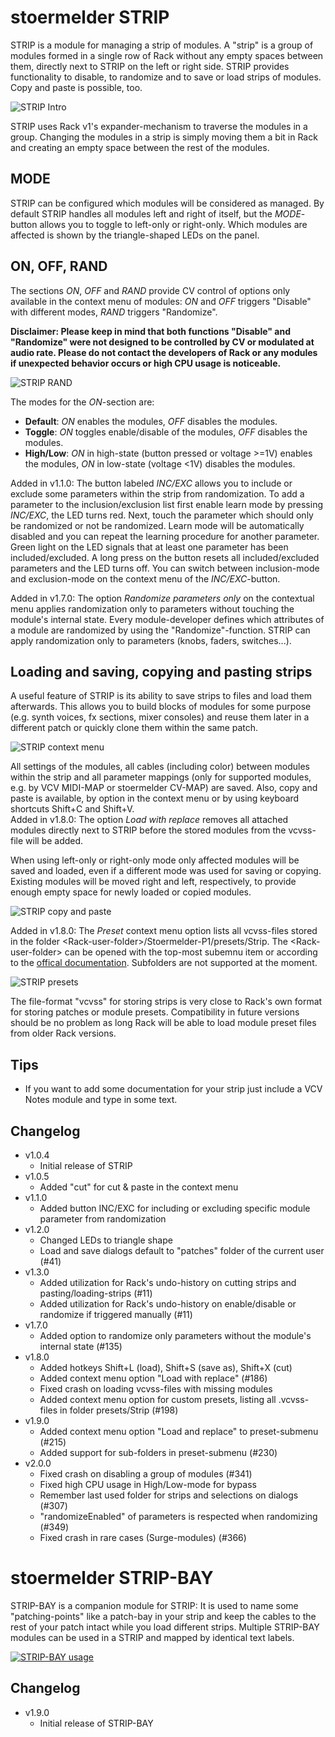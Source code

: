 # stoermelder STRIP

STRIP is a module for managing a strip of modules. A "strip" is a group of modules formed in a single row of Rack without any empty spaces between them, directly next to STRIP on the left or right side. STRIP provides functionality to disable, to randomize and to save or load strips of modules. Copy and paste is possible, too.

![STRIP Intro](./Strip-intro.gif)

STRIP uses Rack v1's expander-mechanism to traverse the modules in a group. Changing the modules in a strip is simply moving them a bit in Rack and creating an empty space between the rest of the modules. 

## MODE

STRIP can be configured which modules will be considered as managed. By default STRIP handles all modules left and right of itself, but the _MODE_-button allows you to toggle to left-only or right-only. Which modules are affected is shown by the triangle-shaped LEDs on the panel.

## ON, OFF, RAND

The sections _ON_, _OFF_ and _RAND_ provide CV control of options only available in the context menu of modules: _ON_ and _OFF_ triggers "Disable" with different modes, _RAND_ triggers "Randomize". 

**Disclaimer: Please keep in mind that both functions "Disable" and "Randomize" were not designed to be controlled by CV or modulated at audio rate. Please do not contact the developers of Rack or any modules if unexpected behavior occurs or high CPU usage is noticeable.**

![STRIP RAND](./Strip-rand.gif)

The modes for the _ON_-section are:

- **Default**: _ON_ enables the modules, _OFF_ disables the modules.
- **Toggle**: _ON_ toggles enable/disable of the modules, _OFF_ disables the modules.
- **High/Low**: _ON_ in high-state (button pressed or voltage >=1V) enables the modules, _ON_ in low-state (voltage <1V) disables the modules.

Added in v1.1.0: The button labeled _INC/EXC_ allows you to include or exclude some parameters within the strip from randomization. To add a parameter to the inclusion/exclusion list first enable learn mode by pressing _INC/EXC_, the LED turns red. Next, touch the parameter which should only be randomized or not be randomized. Learn mode will be automatically disabled and you can repeat the learning procedure for another parameter. Green light on the LED signals that at least one parameter has been included/excluded. A long press on the button resets all included/excluded parameters and the LED turns off. You can switch between inclusion-mode and exclusion-mode on the context menu of the _INC/EXC_-button.

Added in v1.7.0: The option _Randomize parameters only_ on the contextual menu applies randomization only to parameters without touching the module's internal state. Every module-developer defines which attributes of a module are randomized by using the "Randomize"-function. STRIP can apply randomization only to parameters (knobs, faders, switches...).

## Loading and saving, copying and pasting strips

A useful feature of STRIP is its ability to save strips to files and load them afterwards. This allows you to build blocks of modules for some purpose (e.g. synth voices, fx sections, mixer consoles) and reuse them later in a different patch or quickly clone them within the same patch.

![STRIP context menu](./Strip-context.png)

All settings of the modules, all cables (including color) between modules within the strip and all parameter mappings (only for supported modules, e.g. by VCV MIDI-MAP or stoermelder CV-MAP) are saved. Also, copy and paste is available, by option in the context menu or by using keyboard shortcuts Shift+C and Shift+V.  
<a name="load-and-replace"></a>
Added in v1.8.0: The option _Load with replace_ removes all attached modules directly next to STRIP before the stored modules from the vcvss-file will be added.

When using left-only or right-only mode only affected modules will be saved and loaded, even if a different mode was used for saving or copying. Existing modules will be moved right and left, respectively, to provide enough empty space for newly loaded or copied modules.  

![STRIP copy and paste](./Strip-copy.gif)

<a name="preset"></a>
Added in v1.8.0: The _Preset_ context menu option lists all vcvss-files stored in the folder \<Rack-user-folder\>/Stoermelder-P1/presets/Strip. The \<Rack-user-folder\> can be opened with the top-most subemnu item or according to the [offical documentation](https://vcvrack.com/manual/FAQ#where-is-the-rack-user-folder). Subfolders are not supported at the moment.

![STRIP presets](./Strip-presets.png)

The file-format "vcvss" for storing strips is very close to Rack's own format for storing patches or module presets. Compatibility in future versions should be no problem as long Rack will be able to load module preset files from older Rack versions.

## Tips

- If you want to add some documentation for your strip just include a VCV Notes module and type in some text.

## Changelog

- v1.0.4
    - Initial release of STRIP
- v1.0.5
    - Added "cut" for cut & paste in the context menu
- v1.1.0
    - Added button INC/EXC for including or excluding specific module parameter from randomization
- v1.2.0
    - Changed LEDs to triangle shape
    - Load and save dialogs default to "patches" folder of the current user (#41)
- v1.3.0
    - Added utilization for Rack's undo-history on cutting strips and pasting/loading-strips (#11)
    - Added utilization for Rack's undo-history on enable/disable or randomize if triggered manually (#11)
- v1.7.0
    - Added option to randomize only parameters without the module's internal state (#135) 
- v1.8.0
    - Added hotkeys Shift+L (load), Shift+S (save as), Shift+X (cut)
    - Added context menu option "Load with replace" (#186)
    - Fixed crash on loading vcvss-files with missing modules
    - Added context menu option for custom presets, listing all .vcvss-files in folder presets/Strip (#198)
- v1.9.0
    - Added context menu option "Load and replace" to preset-submenu (#215)
    - Added support for sub-folders in preset-submenu (#230)
- v2.0.0
    - Fixed crash on disabling a group of modules (#341)
    - Fixed high CPU usage in High/Low-mode for bypass
    - Remember last used folder for strips and selections on dialogs (#307)
    - "randomizeEnabled" of parameters is respected when randomizing (#349)
    - Fixed crash in rare cases (Surge-modules) (#366)

# stoermelder STRIP-BAY

STRIP-BAY is a companion module for STRIP: It is used to name some "patching-points" like a patch-bay in your strip and keep the cables to the rest of your patch intact while you load different strips. Multiple STRIP-BAY modules can be used in a STRIP and mapped by identical text labels.

[![STRIP-BAY usage](https://img.youtube.com/vi/xGKoQdN9K60/0.jpg)](https://www.youtube.com/watch?v=xGKoQdN9K60)

## Changelog

- v1.9.0
    - Initial release of STRIP-BAY